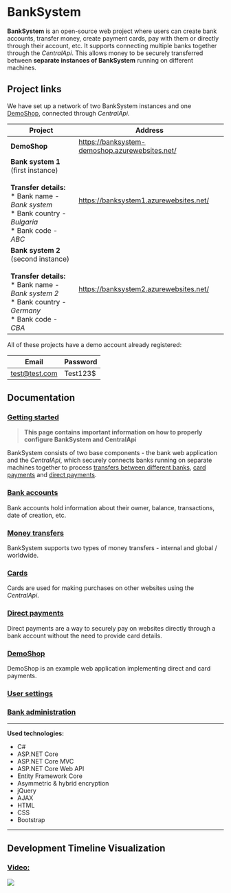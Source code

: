 # BankSystem 
**BankSystem** is an open-source web project where users can create bank accounts, transfer money, create payment cards, pay with them or directly through their account, etc.
It supports connecting multiple banks together through the _CentralApi_. This allows money to be securely transferred between **separate instances of BankSystem** running on different machines.

## Project links

We have set up a network of two BankSystem instances and one [DemoShop](https://github.com/banksystembg/BankSystem/wiki/DemoShop), connected through _CentralApi_.

|Project |Address
|-|-
|**DemoShop** |https://banksystem-demoshop.azurewebsites.net/
|**Bank system 1** (first instance) <br><br> **Transfer details:** <br> * Bank name - _Bank system_ <br> * Bank country - _Bulgaria_ <br> * Bank code - _ABC_ |https://banksystem1.azurewebsites.net/
|**Bank system 2** (second instance) <br><br> **Transfer details:** <br> * Bank name - _Bank system 2_ <br> * Bank country - _Germany_ <br> * Bank code - _CBA_ |https://banksystem2.azurewebsites.net/

All of these projects have a demo account already registered:

| Email                 | Password 
|-----------------	|----------
| test@test.com         | Test123$

## Documentation

### [Getting started](https://github.com/banksystembg/BankSystem/wiki/Getting-started)
>**This page contains important information on how to properly configure BankSystem and CentralApi**

BankSystem consists of two base components - the bank web application and the _CentralApi_, which securely connects banks running on separate machines together to process [transfers between different banks](https://github.com/banksystembg/BankSystem/wiki/Money-transfers#Global--worldwide-transfers), [card payments](https://github.com/banksystembg/BankSystem/wiki/Cards#Purchases) and [direct payments](https://github.com/banksystembg/BankSystem/wiki/Direct-payments).

### [Bank accounts](https://github.com/banksystembg/BankSystem/wiki/Bank-accounts)
Bank accounts hold information about their owner, balance, transactions, date of creation, etc.

### [Money transfers](https://github.com/banksystembg/BankSystem/wiki/Money-transfers)
BankSystem supports two types of money transfers - internal and global / worldwide.

### [Cards](https://github.com/banksystembg/BankSystem/wiki/Cards)
Cards are used for making purchases on other websites using the _CentralApi_.

### [Direct payments](https://github.com/banksystembg/BankSystem/wiki/Direct-payments)
Direct payments are a way to securely pay on websites directly through a bank account without the need to provide card details.

### [DemoShop](https://github.com/banksystembg/BankSystem/wiki/DemoShop)
DemoShop is an example web application implementing direct and card payments.

### [User settings](https://github.com/banksystembg/BankSystem/wiki/User-settings)

### [Bank administration](https://github.com/banksystembg/BankSystem/wiki/Bank-administration)

***

**Used technologies:**
* C#
* ASP.NET Core
* ASP.NET Core MVC
* ASP.NET Core Web API
* Entity Framework Core
* Asymmetric & hybrid encryption
* jQuery
* AJAX
* HTML
* CSS
* Bootstrap

***

## Development Timeline Visualization
### [Video:](https://youtu.be/3Vm7BcysBVc)
[![](http://img.youtube.com/vi/3Vm7BcysBVc/hqdefault.jpg)](https://youtu.be/3Vm7BcysBVc)
